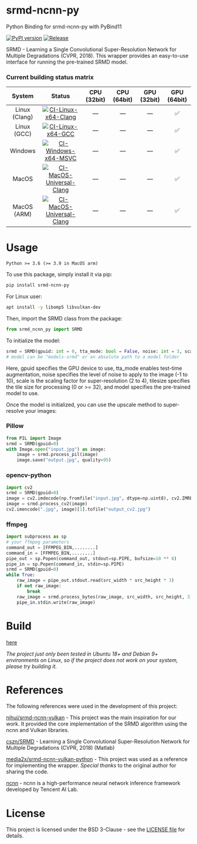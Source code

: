 # srmd-ncnn-py

Python Binding for srmd-ncnn-py with PyBind11

[![PyPI version](https://badge.fury.io/py/srmd-ncnn-py.svg?123456)](https://badge.fury.io/py/srmd-ncnn-py?123456) [![Release](https://github.com/Tohrusky/srmd-ncnn-py/actions/workflows/Release.yml/badge.svg)](https://github.com/Tohrusky/srmd-ncnn-py/actions/workflows/Release.yml)

SRMD - Learning a Single Convolutional Super-Resolution Network for Multiple Degradations (CVPR, 2018).
This wrapper provides an easy-to-use interface for running the pre-trained SRMD model.

### Current building status matrix

|    System     |                                                                                                          Status                                                                                                           | CPU (32bit) | CPU (64bit) | GPU (32bit) |    GPU (64bit)     |
| :-----------: | :-----------------------------------------------------------------------------------------------------------------------------------------------------------------------------------------------------------------------: | :---------: | :---------: | :---------: | :----------------: |
| Linux (Clang) |          [![CI-Linux-x64-Clang](https://github.com/Tohrusky/srmd-ncnn-py/actions/workflows/CI-Linux-x64-Clang.yml/badge.svg)](https://github.com/Tohrusky/srmd-ncnn-py/actions/workflows/CI-Linux-x64-Clang.yml)          |      —      |      —      |      —      | :white_check_mark: |
|  Linux (GCC)  |             [![CI-Linux-x64-GCC](https://github.com/Tohrusky/srmd-ncnn-py/actions/workflows/CI-Linux-x64-GCC.yml/badge.svg)](https://github.com/Tohrusky/srmd-ncnn-py/actions/workflows/CI-Linux-x64-GCC.yml)             |      —      |      —      |      —      | :white_check_mark: |
|    Windows    |        [![CI-Windows-x64-MSVC](https://github.com/Tohrusky/srmd-ncnn-py/actions/workflows/CI-Windows-x64-MSVC.yml/badge.svg)](https://github.com/Tohrusky/srmd-ncnn-py/actions/workflows/CI-Windows-x64-MSVC.yml)         |      —      |      —      |      —      | :white_check_mark: |
|     MacOS     | [![CI-MacOS-Universal-Clang](https://github.com/Tohrusky/srmd-ncnn-py/actions/workflows/CI-MacOS-Universal-Clang.yml/badge.svg)](https://github.com/Tohrusky/srmd-ncnn-py/actions/workflows/CI-MacOS-Universal-Clang.yml) |      —      |      —      |      —      | :white_check_mark: |
|  MacOS (ARM)  | [![CI-MacOS-Universal-Clang](https://github.com/Tohrusky/srmd-ncnn-py/actions/workflows/CI-MacOS-Universal-Clang.yml/badge.svg)](https://github.com/Tohrusky/srmd-ncnn-py/actions/workflows/CI-MacOS-Universal-Clang.yml) |      —      |      —      |      —      | :white_check_mark: |

# Usage

`Python >= 3.6 (>= 3.9 in MacOS arm)`

To use this package, simply install it via pip:

```sh
pip install srmd-ncnn-py
```

For Linux user:

```sh
apt install -y libomp5 libvulkan-dev
```

Then, import the SRMD class from the package:

```python
from srmd_ncnn_py import SRMD
```

To initialize the model:

```python
srmd = SRMD(gpuid: int = 0, tta_mode: bool = False, noise: int = 3, scale: int = 2, tilesize: int = 0, model: int = 0)
# model can be "models-srmd" or an absolute path to a model folder
```

Here, gpuid specifies the GPU device to use, tta_mode enables test-time augmentation, noise specifies the level of noise to apply to the image (-1 to 10), scale is the scaling factor for super-resolution (2 to 4), tilesize specifies the tile size for processing (0 or >= 32), and model specifies the pre-trained model to use.

Once the model is initialized, you can use the upscale method to super-resolve your images:

### Pillow

```python
from PIL import Image
srmd = SRMD(gpuid=0)
with Image.open("input.jpg") as image:
    image = srmd.process_pil(image)
    image.save("output.jpg", quality=95)
```

### opencv-python

```python
import cv2
srmd = SRMD(gpuid=0)
image = cv2.imdecode(np.fromfile("input.jpg", dtype=np.uint8), cv2.IMREAD_COLOR)
image = srmd.process_cv2(image)
cv2.imencode(".jpg", image)[1].tofile("output_cv2.jpg")
```

### ffmpeg

```python
import subprocess as sp
# your ffmpeg parameters
command_out = [FFMPEG_BIN,........]
command_in = [FFMPEG_BIN,........]
pipe_out = sp.Popen(command_out, stdout=sp.PIPE, bufsize=10 ** 8)
pipe_in = sp.Popen(command_in, stdin=sp.PIPE)
srmd = SRMD(gpuid=0)
while True:
    raw_image = pipe_out.stdout.read(src_width * src_height * 3)
    if not raw_image:
        break
    raw_image = srmd.process_bytes(raw_image, src_width, src_height, 3)
    pipe_in.stdin.write(raw_image)
```

# Build

[here](https://github.com/Tohrusky/srmd-ncnn-py/blob/main/.github/workflows/Release.yml)

_The project just only been tested in Ubuntu 18+ and Debian 9+ environments on Linux, so if the project does not work on your system, please try building it._

# References

The following references were used in the development of this project:

[nihui/srmd-ncnn-vulkan](https://github.com/nihui/srmd-ncnn-vulkan) - This project was the main inspiration for our work. It provided the core implementation of the SRMD algorithm using the ncnn and Vulkan libraries.

[cszn/SRMD](https://github.com/cszn/SRMD) - Learning a Single Convolutional Super-Resolution Network for Multiple Degradations (CVPR, 2018) (Matlab)

[media2x/srmd-ncnn-vulkan-python](https://github.com/media2x/srmd-ncnn-vulkan-python) - This project was used as a reference for implementing the wrapper. _Special thanks_ to the original author for sharing the code.

[ncnn](https://github.com/Tencent/ncnn) - ncnn is a high-performance neural network inference framework developed by Tencent AI Lab.

# License

This project is licensed under the BSD 3-Clause - see the [LICENSE file](https://github.com/Tohrusky/srmd-ncnn-py/blob/main/LICENSE) for details.
